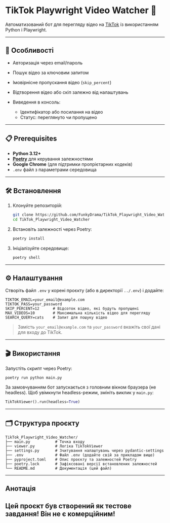 # TikTok Playwright Video Watcher 🤖

Автоматизований бот для перегляду відео на [TikTok](https://www.tiktok.com) із використанням Python і Playwright.

---

## 🚀 Особливості

* Авторизація через email/пароль
* Пошук відео за ключовим запитом
* Імовірнісне пропускання відео (`skip_percent`)
* Відтворення відео або скіп залежно від налаштувань
* Виведення в консоль:

  * Ідентифікатор або посилання на відео
  * Статус: переглянуто чи пропущено

---

## 📋 Prerequisites

* **Python 3.12+**
* **[Poetry](https://python-poetry.org/)** для керування залежностями
* **Google Chrome** (для підтримки пропрієтарних кодеків)
* `.env` файл з параметрами середовища

---

## 🛠️ Встановлення

1. Клонуйте репозиторій:

   ```bash
   git clone https://github.com/FunkyDrama/TikTok_Playwright_Video_Watcher.git
   cd TikTok_Playwright_Video_Watcher
   ```

2. Встановіть залежності через Poetry:

   ```bash
   poetry install
   ```

3. Ініціалізуйте середовище:

   ```bash
   poetry shell
   ```

---

## ⚙️ Налаштування

Створіть файл `.env` у корені проєкту (або в директорії `../.env`) і додайте:

```dotenv
TIKTOK_EMAIL=your_email@example.com
TIKTOK_PASS=your_password
SKIP_PERCENT=12      # Відсоток відео, які будуть пропущені
MAX_VIDEOS=10        # Максимальна кількість відео для перегляду
SEARCH_QUERY=cats    # Запит для пошуку відео
```

> Замість `your_email@example.com` та `your_password` вкажіть свої дані для входу до TikTok.

---

## 🎬 Використання

Запустіть скрипт через Poetry:

```bash
poetry run python main.py
```

За замовчуванням бот запускається з головним вікном браузера (не headless). Щоб увімкнути headless-режим, змініть виклик у `main.py`:

```python
TikTokViewer().run(headless=True)
```

---

## 🗂️ Структура проєкту

```
TikTok_Playwright_Video_Watcher/
├── main.py           # Точка входу
├── viewer.py         # Логіка TikTokViewer
├── settings.py       # Зчитування налаштувань через pydantic-settings
├── .env              # Файл .env (додайте свій за прикладом вище)
├── pyproject.toml    # Опис проєкту та залежностей Poetry
├── poetry.lock       # Зафіксовані версії встановлених залежностей
└── README.md         # Документація (цей файл)
```

---

## Анотація

Цей проєкт був створений як тестове завдання! Він не є комерційним!
---
